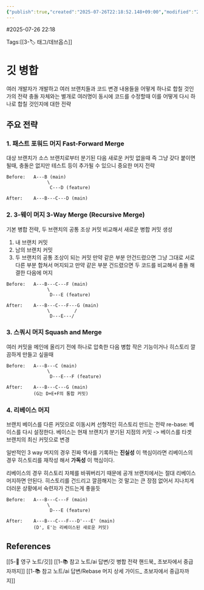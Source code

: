 ```yaml
---
{"publish":true,"created":"2025-07-26T22:18:52.148+09:00","modified":"2025-08-06T21:03:23.221+09:00","cssclasses":""}
---
```


#2025-07-26 22:18

Tags:[[3-🏷️ 태그/데브옵스]]


# 깃 병합
여러 개발자가 개발하고 여러 브랜치들과 코드 변경 내용들을 어떻게 하나로 합칠 것인가의 전략
충돌 자체와는 별개로 여러명이 동시에 코드를 수정할때 이를 어떻게 다시 하나로 합칠 것인지에 대한 전략

## 주요 전략
### 1. 패스트 포워드 머지 Fast-Forward Merge
대상 브랜치가 소스 브랜치로부터 분기된 다음 새로운 커밋 없을때
즉 그냥 갖다 붙이면 될때, 충돌은 없지만 테스트 등이 추가될 수 있으니 중요한 머지 전략
```
Before:   A---B (main)
               \
                C---D (feature)

After:    A---B---C---D (main)
```
### 2. 3-웨이 머지 3-Way Merge (Recursive Merge)
기본 병합 전략, 두 브랜치의 공통 조상 커밋 비교해서 새로운 병합 커밋 생성
1. 내 브랜치 커밋
2. 남의 브랜치 커밋
3. 두 브랜치의 공통 조상이 되는 커밋
만약 같은 부분 안건드렸으면 그냥 그대로 서로 다른 부분 합쳐서 머지되고
만약 같은 부분 건드렸으면 두 코드를 비교해서 충돌 해결한 다음에 머지
```
Before:   A---B---C---F (main)
               \
                D---E (feature)

After:    A---B---C---F---G (main)
               \         /
                D---E---/
```

### 3. 스쿼시 머지 Squash and Merge
여러 커밋을 메인에 올리기 전에 하나로 압축한 다음 병합
작은 기능이거나 히스토리 깔끔하게 만들고 싶을때
```
Before:   A---B---C (main)
               \
                D---E---F (feature)

After:    A---B---C---G (main)
          (G는 D+E+F의 통합 커밋)
```

### 4. 리베이스 머지
브랜치 베이스를 다른 커밋으로 이동시켜 선형적인 히스토리 만드는 전략
re-base: 베이스를 다시 설정한다.
베이스는 현재 브랜치가 분기된 지점의 커밋 -> 베이스를 타겟 브랜치의 최신 커밋으로 변경

일반적인 3 way 머지의 경우 진짜 역사를 기록하는 **진실성** 이 핵심이라면
리베이스의 경우 히스토리를 재작성 해서 **가독성** 이 핵심이다.

리베이스의 경우 히스토리 자체를 바꿔버리기 때문에 공개 브랜치에서는 절대 리베이스 머지하면 안된다.
히스토리를 건드리고 깔끔해지는 것 말고는 큰 장점 없어서 지나치게 더러운 상황에서 숙련자가 건드는게 좋을듯
```
Before:   A---B---C---F (main)
               \
                D---E (feature)

After:    A---B---C---F---D'---E' (main)
          (D', E'는 리베이스된 새로운 커밋)
```

## References
 [[5-💎 영구 노트/깃]]
 [[1-📚 참고 노트/ai 답변/깃 병합 전략 핸드북_ 초보자에서 중급자까지]]
[[1-📚 참고 노트/ai 답변/Rebase 머지 상세 가이드_ 초보자에서 중급자까지]]
